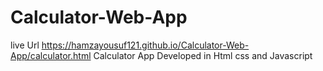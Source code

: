 # Calculator-Web-App
live Url
https://hamzayousuf121.github.io/Calculator-Web-App/calculator.html
Calculator App Developed in Html css and Javascript
